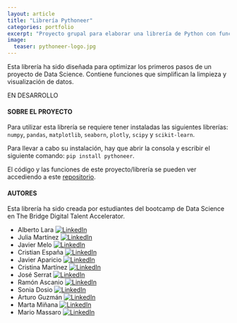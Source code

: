 ```yaml
---
layout: article
title: "Librería Pythoneer"
categories: portfolio
excerpt: "Proyecto grupal para elaborar una librería de Python con funciones útiles en Data Science"
image:
  teaser: pythoneer-logo.jpg
---
```



Esta librería ha sido diseñada para optimizar los primeros pasos de un proyecto de Data Science. Contiene funciones que simplifican la limpieza y visualización de datos.


EN DESARROLLO

#### SOBRE EL PROYECTO

Para utilizar esta librería se requiere tener instaladas las siguientes librerías: `numpy`, `pandas`, `matplotlib`, `seaborn`, `plotly`, `scipy` y `scikit-learn`.

Para llevar a cabo su instalación, hay que abrir la consola y escribir el siguiente comando: `pip install pythoneer`.

El código y las funciones de este proyecto/librería se pueden ver accediendo a este [repositorio](https://github.com/javapagar/lib_pythoneers).

#### AUTORES

Esta librería ha sido creada por estudiantes del bootcamp de Data Science en The Bridge Digital Talent Accelerator.

* Alberto Lara
[![LinkedIn][logo_LinkedIn]](https://www.linkedin.com/in/alarab/)
* Julia Martínez
[![LinkedIn][logo_LinkedIn]](https://www.linkedin.com/in/juliamariamartineztapia/)
* Javier Melo
[![LinkedIn][logo_LinkedIn]](https://www.linkedin.com/in/f-javier-melo-delgado-836590131/)
* Cristian España
[![LinkedIn][logo_LinkedIn]](https://www.linkedin.com/in/cespanac/)
* Javier Aparicio
[![LinkedIn][logo_LinkedIn]](https://www.linkedin.com/in/apariciogarciajavier/)
* Cristina Martínez
[![LinkedIn][logo_LinkedIn]](https://www.linkedin.com/in/cristina-mart%C3%ADnez-garc%C3%ADa-438209170/)
* José Serrat
[![LinkedIn][logo_LinkedIn]](https://www.linkedin.com/in/jos%C3%A9-serrat-torres-45625b144/)
* Ramón Ascanio
[![LinkedIn][logo_LinkedIn]](https://www.linkedin.com/in/ram%C3%B3n-ascanio-armada-78196a176/)
* Sonia Dosio
[![LinkedIn][logo_LinkedIn]](https://www.linkedin.com/in/sonia-dosio-revenga-17812245/)
* Arturo Guzmán
[![LinkedIn][logo_LinkedIn]](https://www.linkedin.com/in/arturo-guzm%C3%A1n-solera-3444071b3/)
* Marta Miñana
[![LinkedIn][logo_LinkedIn]](https://www.linkedin.com/in/marta-mi%C3%B1ana-01455a2a/)
* Mario Massaro
[![LinkedIn][logo_LinkedIn]](https://www.linkedin.com/in/mariomassaro/)

[logo_LinkedIn]: https://static.licdn.com/scds/common/u/images/logos/favicons/v1/16x16/favicon.ico "LinkedIn"